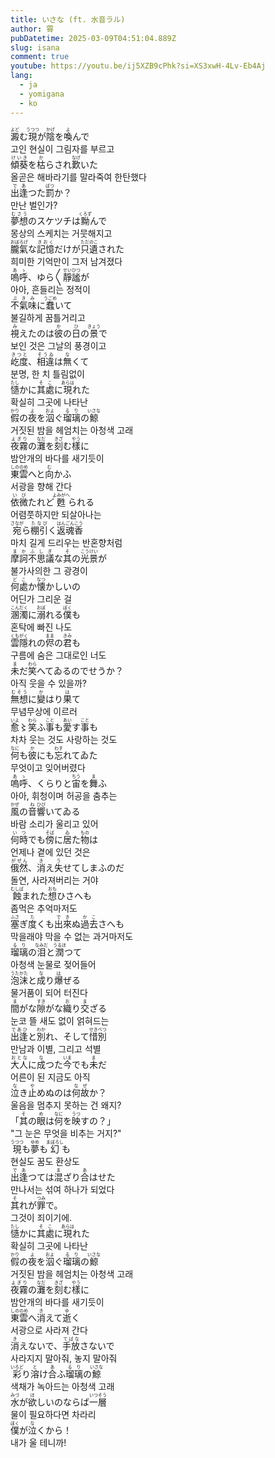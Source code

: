```yaml
---
title: いさな (ft. 水音ラル)
author: 霄
pubDatetime: 2025-03-09T04:51:04.889Z
slug: isana
comment: true
youtube: https://youtu.be/ij5XZB9cPhk?si=XS3xwH-4Lv-Eb4Aj
lang:
  - ja
  - yomigana
  - ko
---
```


<div>
    <div class="lang-ja"><ruby>澱<rp>(</rp><rt>よど</rt><rp>)</rp></ruby>む<ruby>現<rp>(</rp><rt>うつつ</rt><rp>)</rp></ruby>が<ruby>陰<rp>(</rp><rt>かげ</rt><rp>)</rp></ruby>を<ruby>喚<rp>(</rp><rt>よ</rt><rp>)</rp></ruby>んで</div>
    <div class="lang-ko">고인 현실이 그림자를 부르고</div>
</div>
<div>
    <div class="lang-ja"><ruby>傾葵<rp>(</rp><rt>けいき</rt><rp>)</rp></ruby>を<ruby>枯<rp>(</rp><rt>か</rt><rp>)</rp></ruby>らされ<ruby>歎<rp>(</rp><rt>なげ</rt><rp>)</rp></ruby>いた</div>
    <div class="lang-ko">올곧은 해바라기를 말라죽여 한탄했다</div>
</div>
<div>
    <div class="lang-ja"><ruby>出逢<rp>(</rp><rt>であ</rt><rp>)</rp></ruby>つた<ruby>罰<rp>(</rp><rt>ばつ</rt><rp>)</rp></ruby>か？</div>
    <div class="lang-ko">만난 벌인가?</div>
</div>

<div>
    <div class="lang-ja"><ruby>夢想<rp>(</rp><rt>むさう</rt><rp>)</rp></ruby>のスケツチは<ruby>黝<rp>(</rp><rt>くろず</rt><rp>)</rp></ruby>んで</div>
    <div class="lang-ko">몽상의 스케치는 거뭇해지고</div>
</div>
<div>
    <div class="lang-ja"><ruby>朧氣<rp>(</rp><rt>おぼろげ</rt><rp>)</rp></ruby>な<ruby>記憶<rp>(</rp><rt>きおく</rt><rp>)</rp></ruby>だけが<ruby>只<rp>(</rp><rt>ただ</rt><rp>)</rp></ruby><ruby>遺<rp>(</rp><rt>のこ</rt><rp>)</rp></ruby>された</div>
    <div class="lang-ko">희미한 기억만이 그저 남겨졌다</div>
</div>

<div>
    <div class="lang-ja"><ruby>嗚呼<rp>(</rp><rt>あゝ</rt><rp>)</rp></ruby>、ゆら〳〵<ruby>靜謐<rp>(</rp><rt>せいひつ</rt><rp>)</rp></ruby>が</div>
    <div class="lang-ko">아아, 흔들리는 정적이</div>
</div>
<div>
    <div class="lang-ja"><ruby>不氣味<rp>(</rp><rt>ぶきみ</rt><rp>)</rp></ruby>に<ruby>蠢<rp>(</rp><rt>うごめ</rt><rp>)</rp></ruby>いて</div>
    <div class="lang-ko">불길하게 꿈틀거리고</div>
</div>
<div>
    <div class="lang-ja"><ruby>視<rp>(</rp><rt>み</rt><rp>)</rp></ruby>えたのは<ruby>彼<rp>(</rp><rt>か</rt><rp>)</rp></ruby>の<ruby>日<rp>(</rp><rt>ひ</rt><rp>)</rp></ruby>の<ruby>景<rp>(</rp><rt>きょう</rt><rp>)</rp></ruby>で</div>
    <div class="lang-ko">보인 것은 그날의 풍경이고</div>
</div>
<div>
    <div class="lang-ja"><ruby>屹度<rp>(</rp><rt>きつと</rt><rp>)</rp></ruby>、<ruby>相違<rp>(</rp><rt>そうゐ</rt><rp>)</rp></ruby>は<ruby>無<rp>(</rp><rt>な</rt><rp>)</rp></ruby>くて</div>
    <div class="lang-ko">분명, 한 치 틀림없이</div>
</div>

<div>
    <div class="lang-ja"><ruby>慥<rp>(</rp><rt>たし</rt><rp>)</rp></ruby>かに<ruby>其處<rp>(</rp><rt>そこ</rt><rp>)</rp></ruby>に<ruby>現<rp>(</rp><rt>あらは</rt><rp>)</rp></ruby>れた</div>
    <div class="lang-ko">확실히 그곳에 나타난</div>
</div>
<div>
    <div class="lang-ja"><ruby>假<rp>(</rp><rt>かり</rt><rp>)</rp></ruby>の<ruby>夜<rp>(</rp><rt>よ</rt><rp>)</rp></ruby>を<ruby>泅<rp>(</rp><rt>およ</rt><rp>)</rp></ruby>ぐ<ruby>瑠璃<rp>(</rp><rt>るり</rt><rp>)</rp></ruby>の<ruby>鯨<rp>(</rp><rt>いさな</rt><rp>)</rp></ruby></div>
    <div class="lang-ko">거짓된 밤을 헤엄치는 아청색 고래</div>
</div>
<div>
    <div class="lang-ja"><ruby>夜霧<rp>(</rp><rt>よぎり</rt><rp>)</rp></ruby>の<ruby>灘<rp>(</rp><rt>なだ</rt><rp>)</rp></ruby>を<ruby>刻<rp>(</rp><rt>きざ</rt><rp>)</rp></ruby>む<ruby>樣<rp>(</rp><rt>やう</rt><rp>)</rp></ruby>に</div>
    <div class="lang-ko">밤안개의 바다를 새기듯이</div>
</div>
<div>
    <div class="lang-ja"><ruby>東雲<rp>(</rp><rt>しののめ</rt><rp>)</rp></ruby>へと<ruby>向<rp>(</rp><rt>む</rt><rp>)</rp></ruby>かふ</div>
    <div class="lang-ko">서광을 향해 간다</div>
</div>

<div>
    <div class="lang-ja"><ruby>依微<rp>(</rp><rt>いび</rt><rp>)</rp></ruby>たれど<ruby>甦<rp>(</rp><rt>よみがへ</rt><rp>)</rp></ruby>られる</div>
    <div class="lang-ko">어렴풋하지만 되살아나는</div>
</div>
<div>
    <div class="lang-ja"><ruby>宛<rp>(</rp><rt>さなが</rt><rp>)</rp></ruby>ら<ruby>棚引<rp>(</rp><rt>たなび</rt><rp>)</rp></ruby>く<ruby>返魂香<rp>(</rp><rt>はんごんこう</rt><rp>)</rp></ruby></div>
    <div class="lang-ko">마치 길게 드리우는 반혼향처럼</div>
</div>
<div>
    <div class="lang-ja"><ruby>摩訶不思議<rp>(</rp><rt>まかふしぎ</rt><rp>)</rp></ruby>な<ruby>其<rp>(</rp><rt>そ</rt><rp>)</rp></ruby>の<ruby>光景<rp>(</rp><rt>こうけい</rt><rp>)</rp></ruby>が</div>
    <div class="lang-ko">불가사의한 그 광경이</div>
</div>
<div>
    <div class="lang-ja"><ruby>何處<rp>(</rp><rt>どこ</rt><rp>)</rp></ruby>か<ruby>懐<rp>(</rp><rt>なつ</rt><rp>)</rp></ruby>かしいの</div>
    <div class="lang-ko">어딘가 그리운 걸</div>
</div>

<div>
    <div class="lang-ja"><ruby>溷濁<rp>(</rp><rt>こんだく</rt><rp>)</rp></ruby>に<ruby>溺<rp>(</rp><rt>おぼ</rt><rp>)</rp></ruby>れる<ruby>僕<rp>(</rp><rt>ぼく</rt><rp>)</rp></ruby>も</div>
    <div class="lang-ko">혼탁에 빠진 나도</div>
</div>
<div>
    <div class="lang-ja"><ruby>雲隱<rp>(</rp><rt>くもがく</rt><rp>)</rp></ruby>れの<ruby>侭<rp>(</rp><rt>まま</rt><rp>)</rp></ruby>の<ruby>君<rp>(</rp><rt>きみ</rt><rp>)</rp></ruby>も</div>
    <div class="lang-ko">구름에 숨은 그대로인 너도</div>
</div>
<div>
    <div class="lang-ja"><ruby>未<rp>(</rp><rt>ま</rt><rp>)</rp></ruby>だ<ruby>笑<rp>(</rp><rt>わら</rt><rp>)</rp></ruby>へてゐるのでせうか？</div>
    <div class="lang-ko">아직 웃을 수 있을까?</div>
</div>

<div>
    <div class="lang-ja"><ruby>無想<rp>(</rp><rt>むそう</rt><rp>)</rp></ruby>に<ruby>變<rp>(</rp><rt>か</rt><rp>)</rp></ruby>はり<ruby>果<rp>(</rp><rt>は</rt><rp>)</rp></ruby>て</div>
    <div class="lang-ko">무념무상에 이르러</div>
</div>
<div>
    <div class="lang-ja"><ruby>愈<rp>(</rp><rt>いよ</rt><rp>)</rp></ruby>〻<ruby>笑<rp>(</rp><rt>わら</rt><rp>)</rp></ruby>ふ<ruby>事<rp>(</rp><rt>こと</rt><rp>)</rp></ruby>も<ruby>愛<rp>(</rp><rt>あい</rt><rp>)</rp></ruby>す<ruby>事<rp>(</rp><rt>こと</rt><rp>)</rp></ruby>も</div>
    <div class="lang-ko">차차 웃는 것도 사랑하는 것도</div>
</div>
<div>
    <div class="lang-ja"><ruby>何<rp>(</rp><rt>なに</rt><rp>)</rp></ruby>も<ruby>彼<rp>(</rp><rt>か</rt><rp>)</rp></ruby>にも<ruby>忘<rp>(</rp><rt>わす</rt><rp>)</rp></ruby>れてゐた</div>
    <div class="lang-ko">무엇이고 잊어버렸다</div>
</div>

<div>
    <div class="lang-ja"><ruby>嗚呼<rp>(</rp><rt>あゝ</rt><rp>)</rp></ruby>、くらりと<ruby>宙<rp>(</rp><rt>ちう</rt><rp>)</rp></ruby>を<ruby>舞<rp>(</rp><rt>ま</rt><rp>)</rp></ruby>ふ</div>
    <div class="lang-ko">아아, 휘청이며 허공을 춤추는</div>
</div>
<div>
    <div class="lang-ja"><ruby>風<rp>(</rp><rt>かぜ</rt><rp>)</rp></ruby>の<ruby>音<rp>(</rp><rt>ね</rt><rp>)</rp></ruby><ruby>響<rp>(</rp><rt>ひび</rt><rp>)</rp></ruby>いてゐる</div>
    <div class="lang-ko">바람 소리가 울리고 있어</div>
</div>
<div>
    <div class="lang-ja"><ruby>何時<rp>(</rp><rt>いつ</rt><rp>)</rp></ruby>でも<ruby>傍<rp>(</rp><rt>そば</rt><rp>)</rp></ruby>に<ruby>居<rp>(</rp><rt>ゐ</rt><rp>)</rp></ruby>た<ruby>物<rp>(</rp><rt>もの</rt><rp>)</rp></ruby>は</div>
    <div class="lang-ko">언제나 곁에 있던 것은</div>
</div>
<div>
    <div class="lang-ja"><ruby>俄然<rp>(</rp><rt>がぜん</rt><rp>)</rp></ruby>、<ruby>消<rp>(</rp><rt>き</rt><rp>)</rp></ruby>え<ruby>失<rp>(</rp><rt>う</rt><rp>)</rp></ruby>せてしまふのだ</div>
    <div class="lang-ko">돌연, 사라져버리는 거야</div>
</div>

<div>
    <div class="lang-ja"><ruby>蝕<rp>(</rp><rt>むしば</rt><rp>)</rp></ruby>まれた<ruby>想<rp>(</rp><rt>おも</rt><rp>)</rp></ruby>ひさへも</div>
    <div class="lang-ko">좀먹은 추억마저도</div>
</div>
<div>
    <div class="lang-ja"><ruby>塞<rp>(</rp><rt>ふさ</rt><rp>)</rp></ruby>ぎ<ruby>度<rp>(</rp><rt>た</rt><rp>)</rp></ruby>くも<ruby>出來<rp>(</rp><rt>でき</rt><rp>)</rp></ruby>ぬ<ruby>過去<rp>(</rp><rt>かこ</rt><rp>)</rp></ruby>さへも</div>
    <div class="lang-ko">막을래야 막을 수 없는 과거마저도</div>
</div>
<div>
    <div class="lang-ja"><ruby>瑠璃<rp>(</rp><rt>るり</rt><rp>)</rp></ruby>の<ruby>泪<rp>(</rp><rt>なみだ</rt><rp>)</rp></ruby>と<ruby>潤<rp>(</rp><rt>うるほ</rt><rp>)</rp></ruby>つて</div>
    <div class="lang-ko">아청색 눈물로 젖어들어</div>
</div>
<div>
    <div class="lang-ja"><ruby>泡沫<rp>(</rp><rt>うたかた</rt><rp>)</rp></ruby>と<ruby>成<rp>(</rp><rt>な</rt><rp>)</rp></ruby>り<ruby>爆<rp>(</rp><rt>は</rt><rp>)</rp></ruby>ぜる</div>
    <div class="lang-ko">물거품이 되어 터진다</div>
</div>

<div>
    <div class="lang-ja"><ruby>間<rp>(</rp><rt>ま</rt><rp>)</rp></ruby>がな<ruby>隙<rp>(</rp><rt>すき</rt><rp>)</rp></ruby>がな<ruby>織<rp>(</rp><rt>お</rt><rp>)</rp></ruby>り<ruby>交<rp>(</rp><rt>ま</rt><rp>)</rp></ruby>ざる</div>
    <div class="lang-ko">눈코 뜰 새도 없이 얽혀드는</div>
</div>
<div>
    <div class="lang-ja"><ruby>出逢<rp>(</rp><rt>であひ</rt><rp>)</rp></ruby>と<ruby>別<rp>(</rp><rt>わか</rt><rp>)</rp></ruby>れ、そして<ruby>惜別<rp>(</rp><rt>せきべつ</rt><rp>)</rp></ruby></div>
    <div class="lang-ko">만남과 이별, 그리고 석별</div>
</div>
<div>
    <div class="lang-ja"><ruby>大人<rp>(</rp><rt>おとな</rt><rp>)</rp></ruby>に<ruby>成<rp>(</rp><rt>な</rt><rp>)</rp></ruby>つた<ruby>今<rp>(</rp><rt>いま</rt><rp>)</rp></ruby>でも<ruby>未<rp>(</rp><rt>ま</rt><rp>)</rp></ruby>だ</div>
    <div class="lang-ko">어른이 된 지금도 아직</div>
</div>
<div>
    <div class="lang-ja"><ruby>泣<rp>(</rp><rt>な</rt><rp>)</rp></ruby>き<ruby>止<rp>(</rp><rt>や</rt><rp>)</rp></ruby>めぬのは<ruby>何故<rp>(</rp><rt>なぜ</rt><rp>)</rp></ruby>か？</div>
    <div class="lang-ko">울음을 멈추지 못하는 건 왜지?</div>
</div>

<div>
    <div class="lang-ja">「<ruby>其<rp>(</rp><rt>そ</rt><rp>)</rp></ruby>の<ruby>眼<rp>(</rp><rt>め</rt><rp>)</rp></ruby>は<ruby>何<rp>(</rp><rt>なに</rt><rp>)</rp></ruby>を<ruby>映<rp>(</rp><rt>うつ</rt><rp>)</rp></ruby>すの？」</div>
    <div class="lang-ko">"그 눈은 무엇을 비추는 거지?"</div>
</div>

<div>
    <div class="lang-ja"><ruby>現<rp>(</rp><rt>うつつ</rt><rp>)</rp></ruby>も<ruby>夢<rp>(</rp><rt>ゆめ</rt><rp>)</rp></ruby>も<ruby>幻<rp>(</rp><rt>まぼろし</rt><rp>)</rp></ruby>も</div>
    <div class="lang-ko">현실도 꿈도 환상도</div>
</div>
<div>
    <div class="lang-ja"><ruby>出逢<rp>(</rp><rt>であ</rt><rp>)</rp></ruby>つては<ruby>混<rp>(</rp><rt>ま</rt><rp>)</rp></ruby>ざり<ruby>合<rp>(</rp><rt>あ</rt><rp>)</rp></ruby>はせた</div>
    <div class="lang-ko">만나서는 섞여 하나가 되었다</div>
</div>
<div>
    <div class="lang-ja"><ruby>其<rp>(</rp><rt>そ</rt><rp>)</rp></ruby>れが<ruby>罪<rp>(</rp><rt>つみ</rt><rp>)</rp></ruby>で。</div>
    <div class="lang-ko">그것이 죄이기에.</div>
</div>

<div>
    <div class="lang-ja"><ruby>慥<rp>(</rp><rt>たし</rt><rp>)</rp></ruby>かに<ruby>其處<rp>(</rp><rt>そこ</rt><rp>)</rp></ruby>に<ruby>現<rp>(</rp><rt>あらは</rt><rp>)</rp></ruby>れた</div>
    <div class="lang-ko">확실히 그곳에 나타난</div>
</div>
<div>
    <div class="lang-ja"><ruby>假<rp>(</rp><rt>かり</rt><rp>)</rp></ruby>の<ruby>夜<rp>(</rp><rt>よ</rt><rp>)</rp></ruby>を<ruby>泅<rp>(</rp><rt>およ</rt><rp>)</rp></ruby>ぐ<ruby>瑠璃<rp>(</rp><rt>るり</rt><rp>)</rp></ruby>の<ruby>鯨<rp>(</rp><rt>いさな</rt><rp>)</rp></ruby></div>
    <div class="lang-ko">거짓된 밤을 헤엄치는 아청색 고래</div>
</div>
<div>
    <div class="lang-ja"><ruby>夜霧<rp>(</rp><rt>よぎり</rt><rp>)</rp></ruby>の<ruby>灘<rp>(</rp><rt>なだ</rt><rp>)</rp></ruby>を<ruby>刻<rp>(</rp><rt>きざ</rt><rp>)</rp></ruby>む<ruby>樣<rp>(</rp><rt>やう</rt><rp>)</rp></ruby>に</div>
    <div class="lang-ko">밤안개의 바다를 새기듯이</div>
</div>
<div>
    <div class="lang-ja"><ruby>東雲<rp>(</rp><rt>しののめ</rt><rp>)</rp></ruby>へ<ruby>消<rp>(</rp><rt>き</rt><rp>)</rp></ruby>えて<ruby>逝<rp>(</rp><rt>ゆ</rt><rp>)</rp></ruby>く</div>
    <div class="lang-ko">서광으로 사라져 간다</div>
</div>

<div>
    <div class="lang-ja"><ruby>消<rp>(</rp><rt>き</rt><rp>)</rp></ruby>えないで、<ruby>手放<rp>(</rp><rt>てばな</rt><rp>)</rp></ruby>さないで</div>
    <div class="lang-ko">사라지지 말아줘, 놓지 말아줘</div>
</div>
<div>
    <div class="lang-ja"><ruby>彩<rp>(</rp><rt>いろど</rt><rp>)</rp></ruby>り<ruby>溶<rp>(</rp><rt>と</rt><rp>)</rp></ruby>け<ruby>合<rp>(</rp><rt>あ</rt><rp>)</rp></ruby>ふ<ruby>瑠璃<rp>(</rp><rt>るり</rt><rp>)</rp></ruby>の<ruby>鯨<rp>(</rp><rt>いさな</rt><rp>)</rp></ruby></div>
    <div class="lang-ko">색채가 녹아드는 아청색 고래</div>
</div>
<div>
    <div class="lang-ja"><ruby>水<rp>(</rp><rt>みづ</rt><rp>)</rp></ruby>が<ruby>欲<rp>(</rp><rt>ほ</rt><rp>)</rp></ruby>しいのならば<ruby>一層<rp>(</rp><rt>いつそう</rt><rp>)</rp></ruby></div>
    <div class="lang-ko">물이 필요하다면 차라리</div>
</div>
<div>
    <div class="lang-ja"><ruby>僕<rp>(</rp><rt>ぼく</rt><rp>)</rp></ruby>が<ruby>泣<rp>(</rp><rt>な</rt><rp>)</rp></ruby>くから！</div>
    <div class="lang-ko">내가 울 테니까!</div>
</div>
